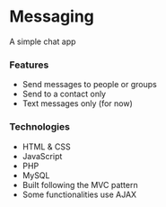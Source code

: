 # Messaging

A simple chat app

### Features

- Send messages to people or groups
- Send to a contact only
- Text messages only (for now)

### Technologies

- HTML & CSS
- JavaScript
- PHP
- MySQL
- Built following the MVC pattern
- Some functionalities use AJAX
